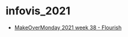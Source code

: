 # infovis_2021

* [MakeOverMonday 2021 week 38 - Flourish](https://hquindt.github.io/infovis_2021/mom2021w38.html) 
